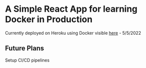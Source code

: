 # A Simple React App for learning Docker in Production

Currently deployed on Heroku using Docker visible [here](https://hydens-bookshelf.herokuapp.com/) - 5/5/2022

## Future Plans

Setup CI/CD pipelines
